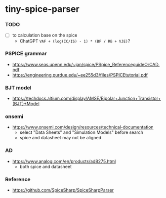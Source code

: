 tiny-spice-parser
=================

### TODO
- [ ] to calculation base on the spice
  - ChatGPT `VAF + (log(IC/IS) - 1) * (BF / RB + VJE)`?
### PSPICE grammar
- https://www.seas.upenn.edu/~jan/spice/PSpice_ReferenceguideOrCAD.pdf
- https://engineering.purdue.edu/~ee255d3/files/PSPICEtutorial.pdf

### BJT model
- https://techdocs.altium.com/display/AMSE/Bipolar+Junction+Transistor+(BJT)+Model

### onsemi
- https://www.onsemi.com/design/resources/technical-documentation
  - select "Data Sheets" and "Simulation Models" before search
  - spice and datasheet may not be aligned
### AD
- https://www.analog.com/en/products/ad8275.html
  - both spice and datasheet

### Reference
- https://github.com/SpiceSharp/SpiceSharpParser
